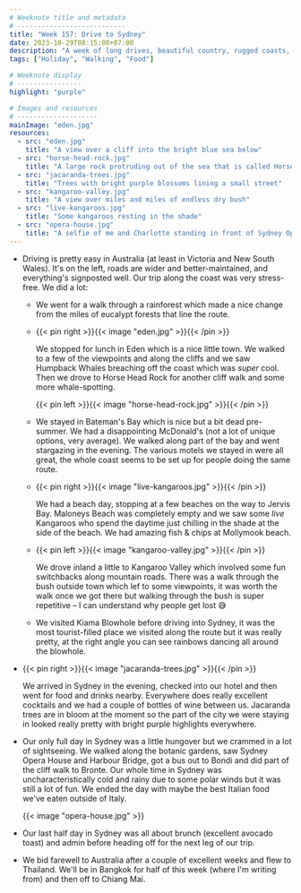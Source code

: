 ```yaml
---
# Weeknote title and metadata
# ---------------------------
title: "Week 157: Drive to Sydney"
date: 2023-10-29T08:15:00+07:00
description: "A week of long drives, beautiful country, rugged coasts, whale-spotting, live kangaroos, beach days, cocktails, opera houses, Jacaranda trees, and more long flights."
tags: ["Holiday", "Walking", "Food"]

# Weeknote display
# ----------------
highlight: "purple"

# Images and resources
# --------------------
mainImage: "eden.jpg"
resources:
  - src: "eden.jpg"
    title: "A view over a cliff into the bright blue sea below"
  - src: "horse-head-rock.jpg"
    title: "A large rock protruding out of the sea that is called Horse Head Rock but looks nothing like one"
  - src: "jacaranda-trees.jpg"
    title: "Trees with bright purple blossoms lining a small street"
  - src: "kangaroo-valley.jpg"
    title: "A view over miles and miles of endless dry bush"
  - src: "live-kangaroos.jpg"
    title: "Some kangaroos resting in the shade"
  - src: "opera-house.jpg"
    title: "A selfie of me and Charlotte standing in front of Sydney Opera House on a rainy night"
---
```


  * Driving is pretty easy in Australia (at least in Victoria and New South Wales). It's on the left, roads are wider and better-maintained, and everything's signposted well. Our trip along the coast was very stress-free. We did a lot:

    * We went for a walk through a rainforest which made a nice change from the miles of eucalypt forests that line the route.

    * {{< pin right >}}{{< image "eden.jpg" >}}{{< /pin >}}

      We stopped for lunch in Eden which is a nice little town. We walked to a few of the viewpoints and along the cliffs and we saw Humpback Whales breaching off the coast which was _super_ cool. Then we drove to Horse Head Rock for another cliff walk and some more whale-spotting.

      {{< pin left >}}{{< image "horse-head-rock.jpg" >}}{{< /pin >}}

    * We stayed in Bateman's Bay which is nice but a bit dead pre-summer. We had a disappointing McDonald's (not a lot of unique options, very average). We walked along part of the bay and went stargazing in the evening. The various motels we stayed in were all great, the whole coast seems to be set up for people doing the same route.

    * {{< pin right >}}{{< image "live-kangaroos.jpg" >}}{{< /pin >}}

      We had a beach day, stopping at a few beaches on the way to Jervis Bay. Maloneys Beach was completely empty and we saw some _live_ Kangaroos who spend the daytime just chilling in the shade at the side of the beach. We had amazing fish & chips at Mollymook beach.

    * {{< pin left >}}{{< image "kangaroo-valley.jpg" >}}{{< /pin >}}

        We drove inland a little to Kangaroo Valley which involved some fun switchbacks along mountain roads. There was a walk through the bush outside town which lef to some viewpoints, it was worth the walk once we got there but walking through the bush is super repetitive – I can understand why people get lost 😅

    * We visited Kiama Blowhole before driving into Sydney, it was the most tourist-filled place we visited along the route but it was really pretty, at the right angle you can see rainbows dancing all around the blowhole.

  * {{< pin right >}}{{< image "jacaranda-trees.jpg" >}}{{< /pin >}}

    We arrived in Sydney in the evening, checked into our hotel and then went for food and drinks nearby. Everywhere does really excellent cocktails and we had a couple of bottles of wine between us. Jacaranda trees are in bloom at the moment so the part of the city we were staying in looked really pretty with bright purple highlights everywhere.

  * Our only full day in Sydney was a little hungover but we crammed in a lot of sightseeing. We walked along the botanic gardens, saw Sydney Opera House and Harbour Bridge, got a bus out to Bondi and did part of the cliff walk to Bronte. Our whole time in Sydney was uncharacteristically cold and rainy due to some polar winds but it was still a lot of fun. We ended the day with maybe the best Italian food we've eaten outside of Italy.

    {{< image "opera-house.jpg" >}}

  * Our last half day in Sydney was all about brunch (excellent avocado toast) and admin before heading off for the next leg of our trip.

  * We bid farewell to Australia after a couple of excellent weeks and flew to Thailand. We'll be in Bangkok for half of this week (where I'm writing from) and then off to Chiang Mai.

